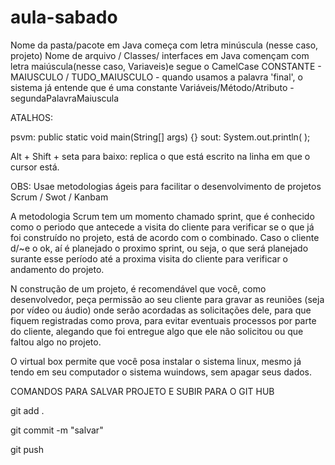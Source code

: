 # aula-sabado
Nome da pasta/pacote em Java começa com letra minúscula (nesse caso, projeto)
Nome de arquivo / Classes/ interfaces em Java començam com letra maiúscula(nesse caso, Variaveis)e segue o CamelCase
CONSTANTE - MAIUSCULO / TUDO_MAIUSCULO  - quando usamos a palavra 'final', o sistema já entende que é uma constante
Variáveis/Método/Atributo - segundaPalavraMaiuscula


ATALHOS:

psvm: public static void main(String[] args) {}
sout: System.out.println( );

Alt + Shift + seta para baixo: replica o que está escrito na linha em que o cursor está.

OBS: Usae metodologias ágeis para facilitar o desenvolvimento de projetos
Scrum / Swot / Kanbam

A metodologia Scrum tem um momento chamado sprint, que é conhecido como o periodo que antecede a visita do cliente para verificar 
se o que já foi construído no projeto, está de acordo com o combinado.
Caso o cliente d/~e o ok, aí é planejado o proximo sprint, ou seja, o que será planejado surante esse período até a proxima visita do cliente 
para verificar o andamento do projeto.



N construção de um projeto, é recomendável que você, como desenvolvedor, peça permissão ao seu cliente para gravar 
as reuniões (seja por vídeo ou áudio) onde serão acordadas as solicitações dele, para que fiquem registradas 
como prova, para evitar eventuais processos por parte do cliente, alegando que foi entregue algo que ele não solicitou ou que
faltou algo no projeto.



O virtual box permite que você posa instalar o sistema linux, mesmo já tendo em seu computador o sistema wuindows, sem apagar seus dados.



COMANDOS PARA SALVAR PROJETO E SUBIR PARA O GIT HUB

git add .

git commit -m "salvar"

git push